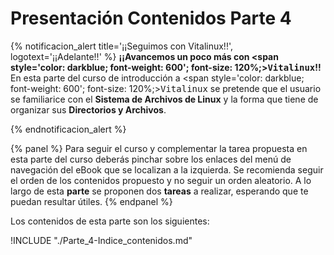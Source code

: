 # Presentación Contenidos Parte 4

{% notificacion_alert title='¡¡Seguimos con Vitalinux!!',
logotext='¡¡Adelante!!' %}
<b>¡¡Avancemos un poco más con <span style='color: darkblue; font-weight: 600'; font-size: 120%;><tt>Vitalinux</tt></span>!!</b> En esta parte del curso de introducción a <span style='color: darkblue; font-weight: 600'; font-size: 120%;><tt>Vitalinux</tt></span> se pretende que el usuario se familiarice con el <b>Sistema de Archivos de Linux</b> y la forma que tiene de organizar sus <b>Directorios y Archivos</b>.
 
{% endnotificacion_alert %}


{% panel %}
Para seguir el curso y complementar la tarea propuesta en esta parte del curso deberás pinchar sobre los enlaces del menú de navegación del eBook que se localizan a la izquierda. Se recomienda seguir el orden de los contenidos propuesto y no seguir un orden aleatorio.  A lo largo de esta <b>parte</b> se proponen dos **tareas** a realizar, esperando que te puedan resultar útiles.
{% endpanel %}

Los contenidos de esta parte son los siguientes:

!INCLUDE "./Parte_4-Indice_contenidos.md"

